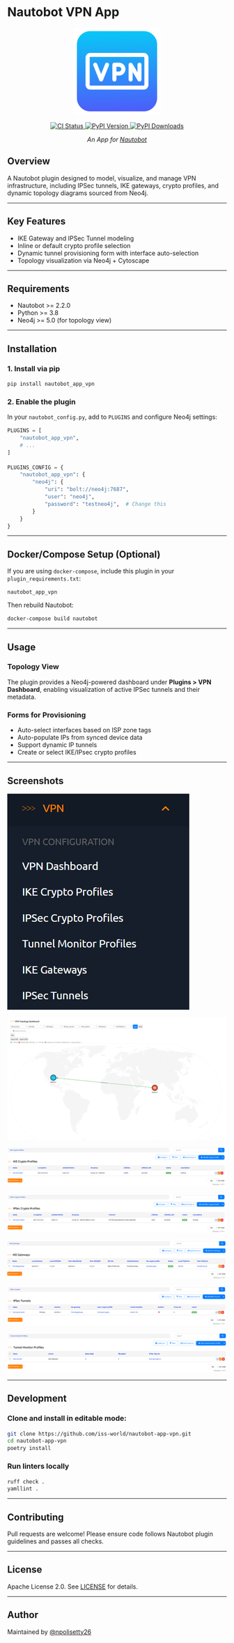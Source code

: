 # Nautobot VPN App

<p align="center">
  <img src="https://raw.githubusercontent.com/iss-world/nautobot-app-vpn/main/docs/images/icon-nautobot_app_vpn.png" width="200" alt="Nautobot VPN App Logo">
</p>

<p align="center">
  <a href="https://github.com/iss-world/nautobot-app-vpn/actions/workflows/ci.yml">
    <img src="https://github.com/iss-world/nautobot-app-vpn/actions/workflows/ci.yml/badge.svg" alt="CI Status">
  </a>
  <a href="https://pypi.org/project/nautobot-app-vpn/">
    <img src="https://img.shields.io/pypi/v/nautobot-app-vpn.svg" alt="PyPI Version">
  </a>
  <a href="https://pypi.org/project/nautobot-app-vpn/">
    <img src="https://img.shields.io/pypi/dm/nautobot-app-vpn.svg" alt="PyPI Downloads">
  </a>
</p>

<p align="center">
  <em>An App for <a href="https://www.nautobot.com">Nautobot</a></em>
</p>



## Overview
A Nautobot plugin designed to model, visualize, and manage VPN infrastructure, including IPSec tunnels, IKE gateways, crypto profiles, and dynamic topology diagrams sourced from Neo4j.

---

## Key Features

- IKE Gateway and IPSec Tunnel modeling
- Inline or default crypto profile selection
- Dynamic tunnel provisioning form with interface auto-selection
- Topology visualization via Neo4j + Cytoscape


---

## Requirements

- Nautobot >= 2.2.0
- Python >= 3.8
- Neo4j >= 5.0 (for topology view)

---

## Installation

### 1. Install via pip

```bash
pip install nautobot_app_vpn
```

### 2. Enable the plugin

In your `nautobot_config.py`, add to `PLUGINS` and configure Neo4j settings:

```python
PLUGINS = [
    "nautobot_app_vpn",
    # ...
]

PLUGINS_CONFIG = {
    "nautobot_app_vpn": {
        "neo4j": {
            "uri": "bolt://neo4j:7687",
            "user": "neo4j",
            "password": "testneo4j",  # Change this
        }
    }
}
```

---

## Docker/Compose Setup (Optional)

If you are using `docker-compose`, include this plugin in your `plugin_requirements.txt`:

```text
nautobot_app_vpn
```

Then rebuild Nautobot:

```bash
docker-compose build nautobot
```

---

## Usage

### Topology View

The plugin provides a Neo4j-powered dashboard under **Plugins > VPN Dashboard**, enabling visualization of active IPSec tunnels and their metadata.

### Forms for Provisioning

- Auto-select interfaces based on ISP zone tags
- Auto-populate IPs from synced device data
- Support dynamic IP tunnels
- Create or select IKE/IPsec crypto profiles

---

## Screenshots

![VPN Menu](https://raw.githubusercontent.com/iss-world/nautobot-app-vpn/main/docs/images/image.png)

![VPN Dashboard](https://raw.githubusercontent.com/iss-world/nautobot-app-vpn/main/docs/images/image-1.png)

![IKE Crypto](https://raw.githubusercontent.com/iss-world/nautobot-app-vpn/main/docs/images/image-2.png)

![IPsec Crypto](https://raw.githubusercontent.com/iss-world/nautobot-app-vpn/main/docs/images/image-3.png)

![IKE Gateway](https://raw.githubusercontent.com/iss-world/nautobot-app-vpn/main/docs/images/image-4.png)

![IPSec Tunnel](https://raw.githubusercontent.com/iss-world/nautobot-app-vpn/main/docs/images/image-5.png)

![Tunnel Monitor](https://raw.githubusercontent.com/iss-world/nautobot-app-vpn/main/docs/images/image-6.png)

---

## Development

### Clone and install in editable mode:

```bash
git clone https://github.com/iss-world/nautobot-app-vpn.git
cd nautobot-app-vpn
poetry install
```

### Run linters locally

```bash
ruff check .
yamllint .
```

---

## Contributing

Pull requests are welcome! Please ensure code follows Nautobot plugin guidelines and passes all checks.

---

## License

Apache License 2.0. See [LICENSE](https://github.com/iss-world/nautobot-app-vpn/blob/main/LICENSE) for details.

---

## Author

Maintained by [@npolisetty26](https://github.com/npolisetty26)
